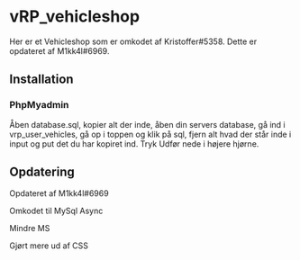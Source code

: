 # vRP_vehicleshop
Her er et Vehicleshop som er omkodet af Kristoffer#5358. 
Dette er opdateret af M1kk4l#6969.

## Installation
### PhpMyadmin
Åben database.sql, kopier alt der inde, åben din servers database, gå ind i vrp_user_vehicles, gå op i toppen og klik på sql, fjern alt hvad der står inde i input og put det du har kopiret ind. Tryk Udfør nede i højere hjørne.

## Opdatering
Opdateret af M1kk4l#6969

Omkodet til MySql Async

Mindre MS

Gjørt mere ud af CSS